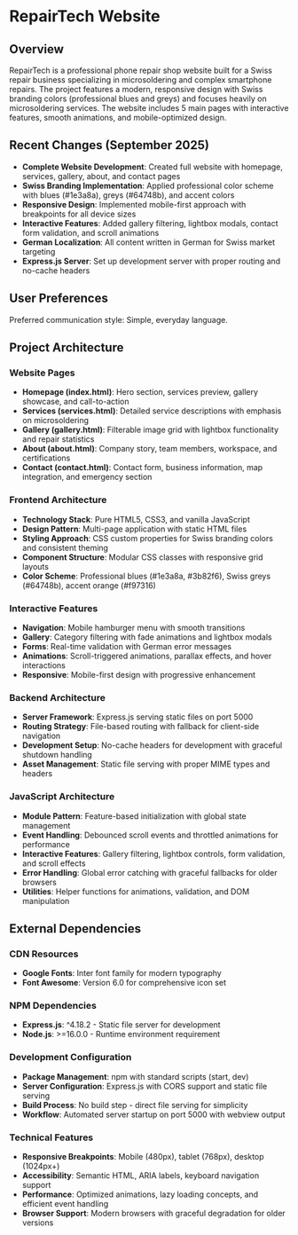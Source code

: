 # RepairTech Website

## Overview

RepairTech is a professional phone repair shop website built for a Swiss repair business specializing in microsoldering and complex smartphone repairs. The project features a modern, responsive design with Swiss branding colors (professional blues and greys) and focuses heavily on microsoldering services. The website includes 5 main pages with interactive features, smooth animations, and mobile-optimized design.

## Recent Changes (September 2025)

- **Complete Website Development**: Created full website with homepage, services, gallery, about, and contact pages
- **Swiss Branding Implementation**: Applied professional color scheme with blues (#1e3a8a), greys (#64748b), and accent colors
- **Responsive Design**: Implemented mobile-first approach with breakpoints for all device sizes
- **Interactive Features**: Added gallery filtering, lightbox modals, contact form validation, and scroll animations
- **German Localization**: All content written in German for Swiss market targeting
- **Express.js Server**: Set up development server with proper routing and no-cache headers

## User Preferences

Preferred communication style: Simple, everyday language.

## Project Architecture

### Website Pages
- **Homepage (index.html)**: Hero section, services preview, gallery showcase, and call-to-action
- **Services (services.html)**: Detailed service descriptions with emphasis on microsoldering
- **Gallery (gallery.html)**: Filterable image grid with lightbox functionality and repair statistics
- **About (about.html)**: Company story, team members, workspace, and certifications
- **Contact (contact.html)**: Contact form, business information, map integration, and emergency section

### Frontend Architecture
- **Technology Stack**: Pure HTML5, CSS3, and vanilla JavaScript
- **Design Pattern**: Multi-page application with static HTML files
- **Styling Approach**: CSS custom properties for Swiss branding colors and consistent theming
- **Component Structure**: Modular CSS classes with responsive grid layouts
- **Color Scheme**: Professional blues (#1e3a8a, #3b82f6), Swiss greys (#64748b), accent orange (#f97316)

### Interactive Features
- **Navigation**: Mobile hamburger menu with smooth transitions
- **Gallery**: Category filtering with fade animations and lightbox modals
- **Forms**: Real-time validation with German error messages
- **Animations**: Scroll-triggered animations, parallax effects, and hover interactions
- **Responsive**: Mobile-first design with progressive enhancement

### Backend Architecture
- **Server Framework**: Express.js serving static files on port 5000
- **Routing Strategy**: File-based routing with fallback for client-side navigation
- **Development Setup**: No-cache headers for development with graceful shutdown handling
- **Asset Management**: Static file serving with proper MIME types and headers

### JavaScript Architecture
- **Module Pattern**: Feature-based initialization with global state management
- **Event Handling**: Debounced scroll events and throttled animations for performance
- **Interactive Features**: Gallery filtering, lightbox controls, form validation, and scroll effects
- **Error Handling**: Global error catching with graceful fallbacks for older browsers
- **Utilities**: Helper functions for animations, validation, and DOM manipulation

## External Dependencies

### CDN Resources
- **Google Fonts**: Inter font family for modern typography
- **Font Awesome**: Version 6.0 for comprehensive icon set

### NPM Dependencies
- **Express.js**: ^4.18.2 - Static file server for development
- **Node.js**: >=16.0.0 - Runtime environment requirement

### Development Configuration
- **Package Management**: npm with standard scripts (start, dev)
- **Server Configuration**: Express.js with CORS support and static file serving
- **Build Process**: No build step - direct file serving for simplicity
- **Workflow**: Automated server startup on port 5000 with webview output

### Technical Features
- **Responsive Breakpoints**: Mobile (480px), tablet (768px), desktop (1024px+)
- **Accessibility**: Semantic HTML, ARIA labels, keyboard navigation support
- **Performance**: Optimized animations, lazy loading concepts, and efficient event handling
- **Browser Support**: Modern browsers with graceful degradation for older versions